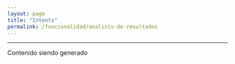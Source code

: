 ```yaml
---
layout: page
title: "Intents"
permalink: /funcionalidad/analisis-de-resultados
---
```


---



Contenido siendo generado
